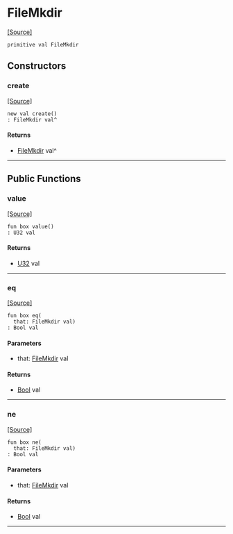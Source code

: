 # FileMkdir
<span class="source-link">[[Source]](src/files/file_caps.md#L-0-18)</span>
```pony
primitive val FileMkdir
```

## Constructors

### create
<span class="source-link">[[Source]](src/files/file_caps.md#L-0-18)</span>


```pony
new val create()
: FileMkdir val^
```

#### Returns

* [FileMkdir](files-FileMkdir.md) val^

---

## Public Functions

### value
<span class="source-link">[[Source]](src/files/file_caps.md#L-0-19)</span>


```pony
fun box value()
: U32 val
```

#### Returns

* [U32](builtin-U32.md) val

---

### eq
<span class="source-link">[[Source]](src/files/file_caps.md#L-0-19)</span>


```pony
fun box eq(
  that: FileMkdir val)
: Bool val
```
#### Parameters

*   that: [FileMkdir](files-FileMkdir.md) val

#### Returns

* [Bool](builtin-Bool.md) val

---

### ne
<span class="source-link">[[Source]](src/files/file_caps.md#L-0-19)</span>


```pony
fun box ne(
  that: FileMkdir val)
: Bool val
```
#### Parameters

*   that: [FileMkdir](files-FileMkdir.md) val

#### Returns

* [Bool](builtin-Bool.md) val

---

